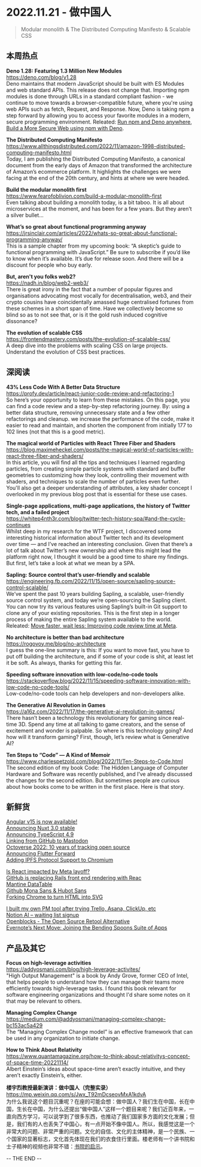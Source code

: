 2022.11.21 - 做中国人  
========  

> Modular monolith & The Distributed Computing Manifesto & Scalable CSS

## 本周热点

**Deno 1.28: Featuring 1.3 Million New Modules**  
https://deno.com/blog/v1.28  
Deno maintains that modern JavaScript should be built with ES Modules and web standard APIs. This release does not change that. Importing npm modules is done through URLs in a standard compliant fashion - we continue to move towards a browser-compatible future, where you're using web APIs such as fetch, Request, and Response. Now, Deno is taking npm a step forward by allowing you to access your favorite modules in a modern, secure programming environment. Releated: [Run npm and Deno anywhere](https://deno.com/blog/npm-and-deno-anywhere), [Build a More Secure Web using npm with Deno](https://deno.com/blog/a-more-secure-npm).  

**The Distributed Computing Manifesto**  
https://www.allthingsdistributed.com/2022/11/amazon-1998-distributed-computing-manifesto.html  
Today, I am publishing the Distributed Computing Manifesto, a canonical document from the early days of Amazon that transformed the architecture of Amazon’s ecommerce platform. It highlights the challenges we were facing at the end of the 20th century, and hints at where we were headed.

**Build the modular monolith first**  
https://www.fearofoblivion.com/build-a-modular-monolith-first  
Even talking about building a monolith today, is a bit taboo. It is all about microservices at the moment, and has been for a few years. But they aren’t a silver bullet…

**What’s so great about functional programming anyway**  
https://jrsinclair.com/articles/2022/whats-so-great-about-functional-programming-anyway/  
This is a sample chapter from my upcoming book: “A skeptic’s guide to functional programming with JavaScript.” Be sure to subscribe if you’d like to know when it’s available. It’s due for release soon. And there will be a discount for people who buy early.

**But, aren't you folks web2?**  
https://nadh.in/blog/web2-web3/  
There is great irony in the fact that a number of popular figures and organisations advocating most vocally for decentralisation, web3, and their crypto cousins have coincidentally amassed huge centralised fortunes from these schemes in a short span of time. Have we collectively become so blind so as to not see that, or is it the gold rush induced cognitive dissonance?

**The evolution of scalable CSS**  
https://frontendmastery.com/posts/the-evolution-of-scalable-css/  
A deep dive into the problems with scaling CSS on large projects. Understand the evolution of CSS best practices.


## 深阅读

**43% Less Code With A Better Data Structure**  
https://profy.dev/article/react-junior-code-review-and-refactoring-1  
So here’s your opportunity to learn from these mistakes. On this page, you can find a code review and a step-by-step refactoring journey. By: using a better data structure, removing unnecessary state and a few other refactorings and cleanup. we increase the performance of the code, make it easier to read and maintain, and shorten the component from initially 177 to 102 lines (not that this is a good metric).

**The magical world of Particles with React Three Fiber and Shaders**  
https://blog.maximeheckel.com/posts/the-magical-world-of-particles-with-react-three-fiber-and-shaders/  
In this article, you will find all the tips and techniques I learned regarding particles, from creating simple particle systems with standard and buffer geometries to customizing how they look, controlling their movement with shaders, and techniques to scale the number of particles even further. You'll also get a deeper understanding of attributes, a key shader concept I overlooked in my previous blog post that is essential for these use cases.

**Single-page applications, multi-page applications, the history of Twitter tech, and a failed project**  
https://whitep4nth3r.com/blog/twitter-tech-history-spa/#and-the-cycle-continues  
Whilst deep in my research for the WTF project, I discovered some interesting historical information about Twitter tech and its development over time — and I’ve reached an interesting conclusion. Given that there’s a lot of talk about Twitter’s new ownership and where this might lead the platform right now, I thought it would be a good time to share my findings. But first, let’s take a look at what we mean by a SPA.

**Sapling: Source control that’s user-friendly and scalable**  
https://engineering.fb.com/2022/11/15/open-source/sapling-source-control-scalable/  
We’ve spent the past 10 years building Sapling, a scalable, user-friendly source control system, and today we’re open-sourcing the Sapling client. You can now try its various features using Sapling’s built-in Git support to clone any of your existing repositories. This is the first step in a longer process of making the entire Sapling system available to the world. Releated: [Move faster, wait less: Improving code review time at Meta](https://engineering.fb.com/2022/11/16/culture/meta-code-review-time-improving/).

**No architecture is better than bad architecture**  
https://rogovoy.me/blog/no-architecture  
I guess the one-line summary is this: If you want to move fast, you have to put off building the architecture, and if some of your code is shit, at least let it be soft. As always, thanks for getting this far.

**Speeding software innovation with low-code/no-code tools**  
https://stackoverflow.blog/2022/11/15/speeding-software-innovation-with-low-code-no-code-tools/  
Low-code/no-code tools can help developers and non-developers alike.

**The Generative AI Revolution in Games**  
https://a16z.com/2022/11/17/the-generative-ai-revolution-in-games/  
There hasn’t been a technology this revolutionary for gaming since real-time 3D. Spend any time at all talking to game creators, and the sense of excitement and wonder is palpable. So where is this technology going? And how will it transform gaming? First, though, let’s review what is Generative AI?

**Ten Steps to “Code” — A Kind of Memoir**  
https://www.charlespetzold.com/blog/2022/11/Ten-Steps-to-Code.html  
The second edition of my book Code: The Hidden Language of Computer Hardware and Software was recently published, and I’ve already discussed the changes for the second edition. But sometimes people are curious about how books come to be written in the first place. Here is that story.

## 新鲜货

[Angular v15 is now available!](https://blog.angular.io/angular-v15-is-now-available-df7be7f2f4c8)  
[Announcing Nuxt 3.0 stable](https://nuxt.com/v3)  
[Announcing TypeScript 4.9](https://devblogs.microsoft.com/typescript/announcing-typescript-4-9/)  
[Linking from GitHub to Mastodon](https://2ality.com/2022/11/linking-from-github-to-mastodon.html)  
[Octoverse 2022: 10 years of tracking open source](https://github.blog/2022-11-17-octoverse-2022-10-years-of-tracking-open-source/)  
[Announcing Flutter Forward](https://medium.com/flutter/announcing-flutter-forward-666f9a506cc6)  
[Adding IPFS Protocol Support to Chromium](https://blog.ipfs.tech/14-11-2022-igalia-chromium/)  

[Is React impacted by Meta layoff?](https://news.ycombinator.com/item?id=33532465)  
[GitHub is replacing Rails front end rendering with Reac](https://news.ycombinator.com/item?id=33576722)  
[Mantine DataTable](https://icflorescu.github.io/mantine-datatable)  
[Github Mona Sans & Hubot Sans](https://github.com/mona-sans)  
[Forking Chrome to turn HTML into SVG](https://fathy.fr/html2svg)  

[I built my own PM tool after trying Trello, Asana, ClickUp, etc](https://upbase.io/)  
[Notion AI – waiting list signup](https://www.notion.so/product/ai)  
[Openblocks - The Open Source Retool Alternative](https://github.com/openblocks-dev/openblocks)  
[Evernote’s Next Move: Joining the Bending Spoons Suite of Apps](https://evernote.com/blog/evernote-next-move-joining-bending-spoons/)  

## 产品及其它 

**Focus on high-leverage activities**  
https://addyosmani.com/blog/high-leverage-activites/  
"High Output Management" is a book by Andy Grove, former CEO of Intel, that helps people to understand how they can manage their teams more efficiently towards high-leverage tasks. I found this book relevant for software engineering organizations and thought I'd share some notes on it that may be relevant to others.

**Managing Complex Change**  
https://medium.com/@addyosmani/managing-complex-change-bc153ac5a429  
The “Managing Complex Change model” is an effective framework that can be used in any organization to initiate change.

**How to Think About Relativity**  
https://www.quantamagazine.org/how-to-think-about-relativitys-concept-of-space-time-20221114/  
Albert Einstein’s ideas about space-time aren’t exactly intuitive, and they aren’t exactly Einstein’s, either.

**楼宇烈教授最新演讲：做中国人（完整实录）**  
https://mp.weixin.qq.com/s/Jwx_T92mDcseovMxA1kdvA  
为什么我说这个题目沉重呢？在座的可能会想：做中国人？我们生在中国，长在中国，生长在中国，为什么还提出“做中国人”这样一个题目来呢？我们近百年来，一直向西方学习，可以说学到了很多东西，也推动了我们国家多方面的文化发展；但是，我们有的人也丢失了中国心，有一点开始不像中国人。所以，我感觉这是一个非常大的问题、非常严重的问题。文化的自信、文化的主体精神，是一个民族、一个国家的显著标志，文化首先体现在我们的衣食住行里面。楼老师有一个讲书院和士子精神的视频也非常不错：[书院的启示](https://b23.tv/PHqPdaw)。

-- THE END --
